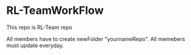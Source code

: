 # RL-TeamWorkFlow
This repo is RL-Team repo

All members have to create newFolder "yournameRepo".
All memebers must update everyday.
